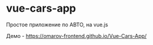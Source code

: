 # vue-cars-app
Простое приложение по АВТО,  на vue.js

Демо  -  https://omarov-frontend.github.io/Vue-Cars-App/
